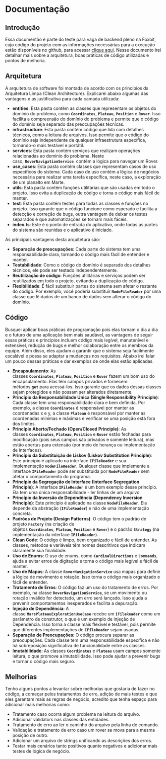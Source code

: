 # Documentação

## Introdução

Essa documentão é parte do teste para vaga de backend pleno na Foxbit, cujo código do projeto com as informações necessárias para a execução estão disponíveis no github, para acessar [clique aqui](https://github.com/igoralvesantos/test_rover).
Nesse documento irei detalhar mais sobre a arquitetura, boas práticas de código utilizadas e pontos de melhoria.  

## Arquitetura

A arquitetura de software foi montada de acordo com os princípios da Arquitetura Limpa (Clean Architecture). Explicarei abaixo algumas das vantagens e as justificativa para cada camada utilizada:

- **entities**: Esta pasta contém as classes que representam os objetos do domínio do problema, como **`Coordinates`**, **`Plateau`**, **`Position`** e **`Rover`**. Isso facilita a compreensão do domínio do problema e permite que o código do domínio seja separado das preocupações técnicas.
- **infrastructure**: Esta pasta contém código que lida com detalhes técnicos, como a leitura de arquivos. Isso permite que o código do domínio seja independente de qualquer infraestrutura específica, tornando-o mais testável e portátil.
- **services**: Esta pasta contém serviços que realizam operações relacionadas ao domínio do problema. Neste caso, **`RoverNavigationService`**  contém a lógica para navegar um Rover.
- **use_cases**: Esta pasta contém classes que representam casos de uso específicos do sistema. Cada caso de uso contém a lógica de negócios necessária para realizar uma tarefa específica, neste caso, a exploração de um planalto em Marte.
- **utils**: Esta pasta contém funções utilitárias que são usadas em todo o projeto. Isso evita a duplicação de código e torna o código mais fácil de manter.
- **test**: Esta pasta contém testes para todas as classes e funções no projeto. Isso garante que o código funcione como esperado e facilita a detecção e correção de bugs, outra vantagem de deixar os testes separados é que automatizações se tornam mais fáceis.
- **index.ts**: Este é o ponto de entrada do aplicativo, onde todas as partes do sistema são reunidas e o aplicativo é iniciado.

As principais vantagens desta arquitetura são:

- **Separação de preocupações**: Cada parte do sistema tem uma responsabilidade clara, tornando o código mais fácil de entender e manter.
- **Testabilidade**: Como o código do domínio é separado dos detalhes técnicos, ele pode ser testado independentemente.
- **Reutilização de código**: Funções utilitárias e serviços podem ser reutilizados em todo o projeto, evitando a duplicação de código.
- **Flexibilidade**: É fácil substituir partes do sistema sem afetar o restante do código. Por exemplo, você poderia substituir **`NodeFileReader`** por uma classe que lê dados de um banco de dados sem alterar o código do domínio.

## Código

Busquei aplicar boas práticas de programação pois elas tornam o dia a dia e o futuro de uma aplicação bem mais saudável, as vantagens de seguir essas práticas e princípios incluem código mais legível, manutenível e extensível, redução de bugs e melhor colaboração entre os membros da equipe. Além disso, eles ajudam a garantir que o sistema seja facilmente escalável e possa se adaptar a mudanças nos requisitos. Abaixo irei falar um pouco dessas práticas e dar exemplos de onde elas estão aplicadas.

- **Encapsulamento**: As classes **`Coordinates`**, **`Plateau`**, **`Position`** e **`Rover`** fazem um bom uso do encapsulamento. Elas têm campos privados e fornecem métodos **`get`** para acessá-los. Isso garante que os dados dessas classes sejam protegidos e não possam ser alterados diretamente.
- **Princípio da Responsabilidade Única (Single Responsibility Principle)**: Cada classe tem uma responsabilidade clara e bem definida. Por exemplo, a classe **`Coordinates`** é responsável por manter as coordenadas x e y, a classe **`Plateau`** é responsável por manter as coordenadas mínimas e máximas e verificar se uma posição está fora dos limites.
- **Princípio Aberto/Fechado (Open/Closed Principle)**: As classes **`Coordinates`**, **`Plateau`**, **`Position`** e **`Rover`** estão fechadas para modificação (pois seus campos são privados e somente leitura), mas estão abertas para extensão (por meio de herança ou implementação de interfaces).
- **Princípio da Substituição de Liskov (Liskov Substitution Principle)**: Este princípio é aplicado na interface **`IFileReader`** e sua implementação **`NodeFileReader`**. Qualquer classe que implemente a interface **`IFileReader`** pode ser substituída por **`NodeFileReader`** sem afetar o comportamento do programa.
- **Princípio da Segregação de Interface (Interface Segregation Principle)**: A interface **`IFileReader`** é um bom exemplo desse princípio. Ela tem uma única responsabilidade - ler linhas de um arquivo.
- **Princípio da Inversão de Dependência (Dependency Inversion Principle)**: Este princípio é aplicado na classe **`NodeFileReader`**. Ela depende da abstração (**`IFileReader`**) e não de uma implementação concreta.
- **Padrões de Projeto (Design Patterns)**: O código tem o padrão de projeto **`Factory`** (na criação de objetos **`Coordinates`**, **`Plateau`**, **`Position`** e **`Rover`**) e o padrão **`Strategy`** (na implementação da interface **`IFileReader`**).
- **Clean Code**: O código é limpo, bem organizado e fácil de entender. As classes, métodos e variáveis têm nomes descritivos que indicam claramente sua finalidade.
- **Uso de Enums**: O uso de enums, como **`CardinalDirections`** e **`Commands`**, ajuda a evitar erros de digitação e torna o código mais legível e fácil de manter.
- **Uso de Mapas**: A classe **`RoverNavigationService`** usa mapas para definir a lógica de movimento e rotação. Isso torna o código mais organizado e fácil de entender.
- **Tratamento de Erros**: O código faz um uso do tratamento de erros. Por exemplo, na classe **`RoverNavigationService`**, se um movimento ou rotação inválido for detectado, um erro será lançado. Isso ajuda a prevenir comportamentos inesperados e facilita a depuração.
- **Injeção de Dependência**: A classe **`MarsPlateauExplorationUseCase`** recebe um **`IFileReader`** como um parâmetro de construtor, o que é um exemplo de Injeção de Dependência. Isso torna a classe mais flexível e testável, pois permite que diferentes implementações de **`IFileReader`** sejam usadas.
- **Separação de Preocupações**: O código procura separar as preocupações. Cada classe tem uma responsabilidade específica e não há sobreposição significativa de funcionalidade entre as classes.
- **Imutabilidade**: As classes **`Coordinates`** e **`Plateau`** usam campos somente leitura, o que promove a imutabilidade. Isso pode ajudar a prevenir bugs e tornar o código mais seguro.

## Melhorias

Tenho alguns pontos a levantar sobre melhorias que gostaria de fazer no código, a começar pelos tratamentos de erro, adição de mais testes e que eles garantam mais as regras de negócio, acredito que tenha espaço para adicionar mais melhorias como: 

- Tratamento caso ocorra algum problema na leitura do arquivo.
- Adicionar validators nas classes das entidades.
- Tratamento de erro ao ler o caminho do arquivo pela linha de comando.
- Validação e tratamento de erro caso um rover se mova para a mesma posição de outro.
- Adicionar um arquivo de strings unificando as descrições dos erros.
- Testar mais cenários tanto positivos quanto negativos e adicionar mais testes de lógica de negócio.